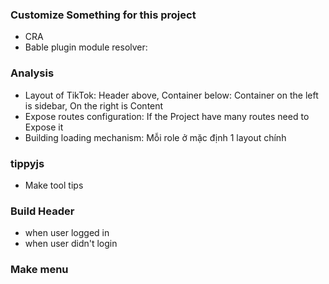 ### Customize Something for this project
- CRA
- Bable plugin module resolver:

### Analysis 
- Layout of TikTok: Header above, Container below: Container on the left is sidebar, On the right is Content 
- Expose routes configuration: If the Project have many routes need to Expose it
- Building loading mechanism: Mỗi role ở mặc định 1 layout chính

### tippyjs
- Make tool tips

### Build Header
- when user logged in 
- when user didn't login

### Make menu
